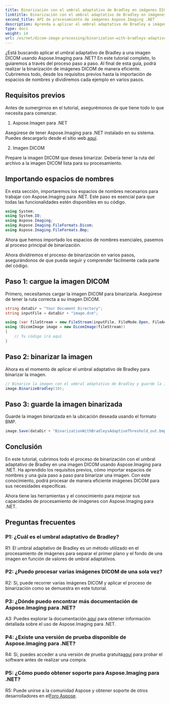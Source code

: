 ```yaml
---
title: Binarización con el umbral adaptativo de Bradley en imágenes DICOM en Aspose.Imaging para .NET
linktitle: Binarización con el umbral adaptativo de Bradley en imágenes DICOM en Aspose.Imaging para .NET
second_title: API de procesamiento de imágenes Aspose.Imaging .NET
description: Aprenda a aplicar el umbral adaptativo de Bradley a imágenes DICOM utilizando Aspose.Imaging para .NET. Binarización simplificada con una guía paso a paso.
type: docs
weight: 14
url: /es/net/dicom-image-processing/binarization-with-bradleys-adaptive-threshold-on-dicom-image/
---
```

¿Está buscando aplicar el umbral adaptativo de Bradley a una imagen DICOM usando Aspose.Imaging para .NET? En este tutorial completo, lo guiaremos a través del proceso paso a paso. Al final de esta guía, podrá realizar la binarización de imágenes DICOM de manera eficiente. Cubriremos todo, desde los requisitos previos hasta la importación de espacios de nombres y dividiremos cada ejemplo en varios pasos.

## Requisitos previos

Antes de sumergirnos en el tutorial, asegurémonos de que tiene todo lo que necesita para comenzar.

1. Aspose.Imagen para .NET

 Asegúrese de tener Aspose.Imaging para .NET instalado en su sistema. Puedes descargarlo desde el sitio web.[aquí](https://releases.aspose.com/imaging/net/).

2. Imagen DICOM

Prepare la imagen DICOM que desea binarizar. Debería tener la ruta del archivo a la imagen DICOM lista para su procesamiento.

## Importando espacios de nombres

En esta sección, importaremos los espacios de nombres necesarios para trabajar con Aspose.Imaging para .NET. Este paso es esencial para que todas las funcionalidades estén disponibles en su código.


```csharp
using System;
using System.IO;
using Aspose.Imaging;
using Aspose.Imaging.FileFormats.Dicom;
using Aspose.Imaging.FileFormats.Bmp;
```

Ahora que hemos importado los espacios de nombres esenciales, pasemos al proceso principal de binarización.

Ahora dividiremos el proceso de binarización en varios pasos, asegurándonos de que pueda seguir y comprender fácilmente cada parte del código.

## Paso 1: cargue la imagen DICOM

Primero, necesitamos cargar la imagen DICOM para binarizarla. Asegúrese de tener la ruta correcta a su imagen DICOM.

```csharp
string dataDir = "Your Document Directory";
string inputFile = dataDir + "image.dcm";

using (var fileStream = new FileStream(inputFile, FileMode.Open, FileAccess.Read))
using (DicomImage image = new DicomImage(fileStream))
{
    // Tu código irá aquí
}
```

## Paso 2: binarizar la imagen

Ahora es el momento de aplicar el umbral adaptativo de Bradley para binarizar la imagen.

```csharp
// Binarice la imagen con el umbral adaptativo de Bradley y guarde la imagen resultante.
image.BinarizeBradley(10);
```

## Paso 3: guarde la imagen binarizada

Guarde la imagen binarizada en la ubicación deseada usando el formato BMP.

```csharp
image.Save(dataDir + "BinarizationWithBradleysAdaptiveThreshold_out.bmp", new BmpOptions());
```

## Conclusión

En este tutorial, cubrimos todo el proceso de binarización con el umbral adaptativo de Bradley en una imagen DICOM usando Aspose.Imaging para .NET. Ha aprendido los requisitos previos, cómo importar espacios de nombres y una guía paso a paso para binarizar una imagen. Con este conocimiento, podrá procesar de manera eficiente imágenes DICOM para sus necesidades específicas.

Ahora tiene las herramientas y el conocimiento para mejorar sus capacidades de procesamiento de imágenes con Aspose.Imaging para .NET.

## Preguntas frecuentes

### P1: ¿Cuál es el umbral adaptativo de Bradley?

R1: El umbral adaptativo de Bradley es un método utilizado en el procesamiento de imágenes para separar el primer plano y el fondo de una imagen en función de valores de umbral adaptativos.

### P2: ¿Puedo procesar varias imágenes DICOM de una sola vez?

R2: Sí, puede recorrer varias imágenes DICOM y aplicar el proceso de binarización como se demuestra en este tutorial.

### P3: ¿Dónde puedo encontrar más documentación de Aspose.Imaging para .NET?

 A3: Puedes explorar la documentación.[aquí](https://reference.aspose.com/imaging/net/) para obtener información detallada sobre el uso de Aspose.Imaging para .NET.

### P4: ¿Existe una versión de prueba disponible de Aspose.Imaging para .NET?

 R4: Sí, puedes acceder a una versión de prueba gratuita[aquí](https://releases.aspose.com/) para probar el software antes de realizar una compra.

### P5: ¿Cómo puedo obtener soporte para Aspose.Imaging para .NET?

 R5: Puede unirse a la comunidad Aspose y obtener soporte de otros desarrolladores en el[Foro Aspose](https://forum.aspose.com/).